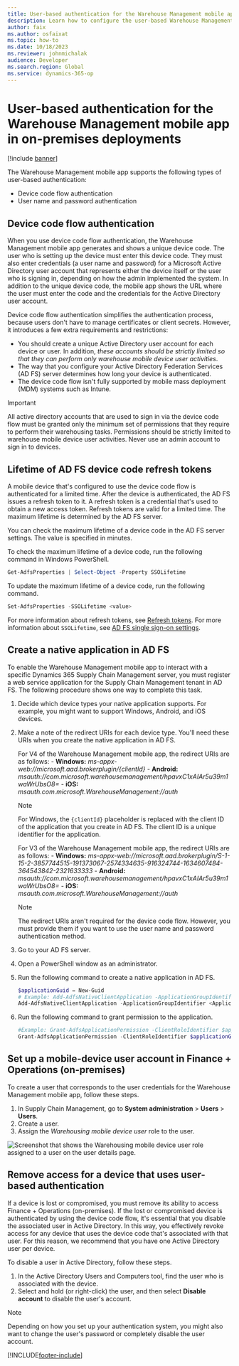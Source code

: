 ```yaml
---
title: User-based authentication for the Warehouse Management mobile app in on-premises deployments
description: Learn how to configure the user-based Warehouse Management mobile app to connect to your Microsoft Dynamics 365 Finance + Operations (on-premises) environment.
author: faix
ms.author: osfaixat
ms.topic: how-to
ms.date: 10/18/2023
ms.reviewer: johnmichalak
audience: Developer
ms.search.region: Global
ms.service: dynamics-365-op
---
```


# User-based authentication for the Warehouse Management mobile app in on-premises deployments

[!include [banner](../includes/banner.md)]

The Warehouse Management mobile app supports the following types of user-based authentication:

- Device code flow authentication
- User name and password authentication

## Device code flow authentication

When you use device code flow authentication, the Warehouse Management mobile app generates and shows a unique device code. The user who is setting up the device must enter this device code. They must also enter credentials (a user name and password) for a Microsoft Active Directory user account that represents either the device itself or the user who is signing in, depending on how the admin implemented the system. In addition to the unique device code, the mobile app shows the URL where the user must enter the code and the credentials for the Active Directory user account.

Device code flow authentication simplifies the authentication process, because users don't have to manage certificates or client secrets. However, it introduces a few extra requirements and restrictions:

- You should create a unique Active Directory user account for each device or user. In addition, *these accounts should be strictly limited so that they can perform only warehouse mobile device user activities*.
- The way that you configure your Active Directory Federation Services (AD&nbsp;FS) server determines how long your device is authenticated.
- The device code flow isn't fully supported by mobile mass deployment (MDM) systems such as Intune.

> [!IMPORTANT]
> All active directory accounts that are used to sign in via the device code flow must be granted only the minimum set of permissions that they require to perform their warehousing tasks. Permissions should be strictly limited to warehouse mobile device user activities. Never use an admin account to sign in to devices.

## Lifetime of AD FS device code refresh tokens

A mobile device that's configured to use the device code flow is authenticated for a limited time. After the device is authenticated, the AD&nbsp;FS issues a refresh token to it. A refresh token is a credential that's used to obtain a new access token. Refresh tokens are valid for a limited time. The maximum lifetime is determined by the AD&nbsp;FS server.

You can check the maximum lifetime of a device code in the AD&nbsp;FS server settings. The value is specified in minutes.

To check the maximum lifetime of a device code, run the following command in Windows PowerShell.

```powershell
Get-AdfsProperties | Select-Object -Property SSOLifetime
```

To update the maximum lifetime of a device code, run the following command.

```powershell
Set-AdfsProperties -SSOLifetime <value>
```

For more information about refresh tokens, see [Refresh tokens](/windows-server/identity/ad-fs/development/ad-fs-openid-connect-oauth-concepts#refresh-token-lifetimes).
For more information about `SSOLifetime`, see [AD&nbsp;FS single sign-on settings](/windows-server/identity/ad-fs/operations/ad-fs-single-sign-on-settings).

## <a name="create-service"></a>Create a native application in AD FS

To enable the Warehouse Management mobile app to interact with a specific Dynamics 365 Supply Chain Management server, you must register a web service application for the Supply Chain Management tenant in AD FS. The following procedure shows one way to complete this task.

1. Decide which device types your native application supports. For example, you might want to support Windows, Android, and iOS devices.
1. Make a note of the redirect URIs for each device type. You'll need these URIs when you create the native application in AD&nbsp;FS.

    For V4 of the Warehouse Management mobile app, the redirect URIs are as follows:
        - **Windows:** *ms-appx-web://microsoft.aad.brokerplugin/{clientId}*
        - **Android:** *msauth://com.microsoft.warehousemanagement/hpavxC1xAIAr5u39m1waWrUbsO8=*
        - **iOS:** *msauth.com.microsoft.WarehouseManagement://auth*

    > [!NOTE]
    > For Windows, the `{clientId}` placeholder is replaced with the client ID of the application that you create in AD&nbsp;FS. The client ID is a unique identifier for the application.

    For V3 of the Warehouse Management mobile app, the redirect URIs are as follows:
        - **Windows:** *ms-appx-web://microsoft.aad.brokerplugin/S-1-15-2-3857744515-191373067-2574334635-916324744-1634607484-364543842-2321633333*
        - **Android:** *msauth://com.microsoft.warehousemanagement/hpavxC1xAIAr5u39m1waWrUbsO8=*
        - **iOS:** *msauth.com.microsoft.WarehouseManagement://auth*

    > [!NOTE]
    > The redirect URIs aren't required for the device code flow. However, you must provide them if you want to use the user name and password authentication method.

1. Go to your AD&nbsp;FS server.
1. Open a PowerShell window as an administrator.
1. Run the following command to create a native application in AD&nbsp;FS.

    ```powershell
    $applicationGuid = New-Guid
    # Example: Add-AdfsNativeClientApplication -ApplicationGroupIdentifier "Microsoft Dynamics 365 for Operations On-premises" -Name "Microsoft Dynamics 365 for Operations On-Premises - WMA DeviceCode - WH1 - D1" -Identifier $applicationGuid -RedirectUri @("msauth://com.microsoft.warehousemanagement/hpavxC1xAIAr5u39m1waWrUbsO8=","msauth.com.microsoft.WarehouseManagement://auth","ms-appx-web://microsoft.aad.brokerplugin/$applicationGuid")
    Add-AdfsNativeClientApplication -ApplicationGroupIdentifier <Application group Identifier> -Name <Native client application name> -Identifier $applicationGuid -RedirectUri <Redirect URIs>
    ```

1. Run the following command to grant permission to the application.

    ```powershell
    #Example: Grant-AdfsApplicationPermission -ClientRoleIdentifier $applicationGuid -ServerRoleIdentifier "https://ax.contosoen08.com" -ScopeNames openid
    Grant-AdfsApplicationPermission -ClientRoleIdentifier $applicationGuid -ServerRoleIdentifier <Environment FQDN> -ScopeNames openid
    ```

## <a name="user-azure-ad"></a>Set up a mobile-device user account in Finance + Operations (on-premises)

To create a user that corresponds to the user credentials for the Warehouse Management mobile app, follow these steps.

1. In Supply Chain Management, go to **System administration** \> **Users** \> **Users**.
1. Create a user.
1. Assign the *Warehousing mobile device user* role to the user.

![Screenshot that shows the Warehousing mobile device user role assigned to a user on the user details page.](../../../supply-chain/warehousing/media/app-connect-app-users.png "Screenshot that shows the Warehousing mobile device user role assigned to a user on the user details page")

## <a name="revoke"></a>Remove access for a device that uses user-based authentication

If a device is lost or compromised, you must remove its ability to access Finance + Operations (on-premises). If the lost or compromised device is authenticated by using the device code flow, it's essential that you disable the associated user in Active Directory. In this way, you effectively revoke access for any device that uses the device code that's associated with that user. For this reason, we recommend that you have one Active Directory user per device.

To disable a user in Active Directory, follow these steps.

1. In the Active Directory Users and Computers tool, find the user who is associated with the device.
1. Select and hold (or right-click) the user, and then select **Disable account** to disable the user's account.

> [!NOTE]
> Depending on how you set up your authentication system, you might also want to change the user's password or completely disable the user account.

[!INCLUDE[footer-include](../../../includes/footer-banner.md)]
